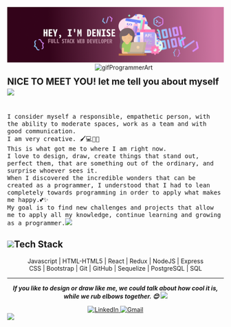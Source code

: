 <img src="./GithubProfileDenise.png" alt="ImgPortada" />
<img align="right" src="https://i.pinimg.com/originals/b4/3a/9a/b43a9a78438313a7d2d8e6dfcaef8e8d.gif" width="300px" alt="gifProgrammerArt" />

## NICE TO MEET YOU! let me tell you about myself <img src="https://media.giphy.com/media/mGcNjsfWAjY5AEZNw6/giphy.gif" width="50">
<div ><p>
  <br>
  <samp>
  I consider myself a responsible, empathetic person, with the ability to moderate spaces, work as a team and with good communication. <br>
  I am very creative. 🖌️💻👩‍💻<br>
  This is what got me to where I am right now. <br>
  I love to design, draw, create things that stand out, perfect them, that are something out of the ordinary, and surprise whoever sees it.<br>
  When I discovered the incredible wonders that can be created as a programmer, I understood that I had to lean completely towards programming in order to apply what makes me happy.💕✨<br>
  My goal is to find new challenges and projects that allow me to apply all my knowledge, continue learning and growing as a programmer.<img src="https://media.giphy.com/media/WUlplcMpOCEmTGBtBW/giphy.gif" width="30">
  <br>
  </samp>
</p>
</div>
 
## <img src="https://media.giphy.com/media/VgCDAzcKvsR6OM0uWg/giphy.gif" width="50">Tech Stack
<div align="center">Javascript  |  HTML-HTML5  |  React  |  Redux  |  NodeJS  |  Express  </div>
<div align="center">CSS  |  Bootstrap  |  Git  |  GitHub  |  Sequelize  |  PostgreSQL  |  SQL</div>

---------------------------------------------------------------------------------------------------------------------------------------------------------------------------------
<p align="center">
 <b><i> If you like to design or draw like me, we could talk about how cool it is, while we rub elbows together. 😊 <img src="https://media.giphy.com/media/7j2hfyeVcDtf2/giphy.gif" width="50" /><br></i></b> 
 </p>
<div  align="center">
  <a href="https://www.linkedin.com/in/denise-carla-maria-cardozo/" target="_blank">
    <img src="https://img.shields.io/badge/LinkedIn-%230077B5.svg?&style=flat-square&logo=linkedin&logoColor=white&color=DEB6AB" alt="LinkedIn">
  </a>
   <a href="mailto:dennicardozo96@gmail.com@gmail.com" mailto="dennicardozo96@gmail.com@gmail.com" target="_blank">
    <img src="https://img.shields.io/badge/Gmail-%231877F2.svg?&style=flat-square&logo=gmail&logoColor=white&color=DEB6AB" alt="Gmail">
  </a>
</div>
<img src="https://user-images.githubusercontent.com/5679180/79618120-0daffb80-80be-11ea-819e-d2b0fa904d07.gif" width="27px">
